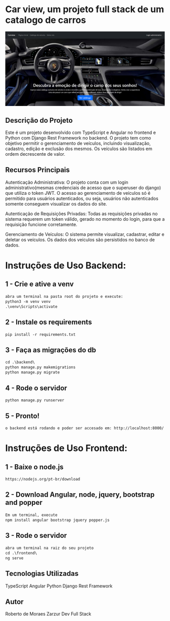 # Car view, um projeto full stack de um catalogo de carros

![Print do site](main_screen.png)

## Descrição do Projeto
Este é um projeto desenvolvido com TypeScript e Angular no frontend e Python com Django Rest Framework no backend. O projeto tem como objetivo permitir o gerenciamento de veículos, incluindo visualização, cadastro, edição e exclusão dos mesmos. Os veículos são listados em ordem decrescente de valor.

## Recursos Principais
Autenticação Administrativa: O projeto conta com um login administrativo(mesmas credenciais de acesso que o superuser do django) que utiliza o token JWT. O acesso ao gerenciamento de veículos só é permitido para usuários autenticados, ou seja, usuários não autenticados somente conseguem visualizar os dados do site.

Autenticação de Requisições Privadas: Todas as requisições privadas no sistema requerem um token válido, gerado no momento do login, para que a requisição funcione corretamente.

Gerenciamento de Veículos: O sistema permite visualizar, cadastrar, editar e deletar os veículos. Os dados dos veículos são persistidos no banco de dados.

# Instruções de Uso Backend:

## 1 - Crie e ative a venv
    abra um terminal na pasta root do projeto e execute:
    python3 -m venv venv
    .\venv\Scripts\activate

## 2 - Instale os requirements
    pip install -r requirements.txt

## 3 - Faça as migrações do db
    cd .\backend\
    python manage.py makemigrations
    python manage.py migrate

## 4 - Rode o servidor
    python manage.py runserver

## 5 - Pronto!
    o backend está rodando e poder ser accesado em: http://localhost:8000/


# Instruções de Uso Frontend:

## 1 - Baixe o node.js
    https://nodejs.org/pt-br/download

## 2 - Download Angular, node, jquery, bootstrap and popper
    Em um terminal, execute
    npm install angular bootstrap jquery popper.js

## 3 - Rode o servidor
    abra um terminal na raiz do seu projeto
    cd .\frontend\
    ng serve



## Tecnologias Utilizadas
TypeScript
Angular
Python
Django Rest Framework

## Autor
Roberto de Moraes Zarzur
Dev Full Stack